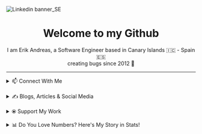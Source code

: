 ![Linkedin banner_SE](https://github.com/user-attachments/assets/a812e449-5ff5-40a9-abf4-5fd0d5b79c99)

<h1 align="center">Welcome to my Github</h1>
<p align="center">
 I am Erik Andreas, a Software Engineer based in Canary Islands 🇮🇨 - Spain 🇪🇸
 <br>
 creating bugs since 2012 🚀
</p>
 

---
<details>
  <summary>📫 Connect With Me</summary>
 <p align="left">
    <a href="https://www.linkedin.com/in/erik-andreas-backend-developer" target="_blank">
        <img src="https://img.shields.io/badge/LinkedIn-0077B5?style=for-the-badge&logo=linkedin&logoColor=white" alt="LinkedIn">
    </a>
    <a href="https://calendly.com/erikandreasdev/30min" target="_blank">
        <img src="https://img.shields.io/badge/Schedule%20Meeting-2088FF?style=for-the-badge&logo=googlemeet&logoColor=white" alt="Schedule Meeting">
    </a>
    <a href="mailto:erik.dvera+info@proton.me" target="_blank">
        <img src="https://img.shields.io/badge/Email-Me-D14836?style=for-the-badge&logo=gmail&logoColor=white" alt="Email">
    </a>
</p>
</details>
<br>
<details>
  <summary>✍️ Blogs, Articles & Social Media</summary>
 <p>Focused on mastering the writing habit in 2024 to pave the way for greater success in 2025. Follow my journey as I share practical insights, creative ideas, and inspiration for fellow writers and creators.</p>

<p align="left">
    <a href="https://substack.com/@erikandreas" target="_blank">
        <img src="https://img.shields.io/badge/Substack-FF6719?style=for-the-badge&logo=substack&logoColor=white" alt="Substack">
    </a>
    <a href="https://x.com/erikandreasdev" target="_blank">
        <img src="https://img.shields.io/badge/X-000000?style=for-the-badge&logo=x&logoColor=white" alt="X">
    </a>
</p>
</details>
<br>
<details>
  <summary>⦿ Support My Work</summary>
 <p>If you enjoy my content and want to support me, feel free to buy me a coffee (or help fund my projects) via PayPal!</p>
<p align="left">
    <a href="https://paypal.me/ebarretodevera?country.x=ES&locale.x=es_ES" target="_blank">
        <img src="https://img.shields.io/badge/PayPal-00457C?style=for-the-badge&logo=paypal&logoColor=white" alt="PayPal Me">
    </a>
</p>
</details>
<br>
<details>
  <summary>📊 Do You Love Numbers? Here's My Story in Stats!</summary>
 
  <!--START_SECTION:waka-->
![Profile Views](http://img.shields.io/badge/Profile%20Views-0-blue)

**🐱 My GitHub Data** 

> 📦 103.3 kB Used in GitHub's Storage 
 > 
> 🏆 34 Contributions in the Year 2025
 > 
> 💼 Opted to Hire
 > 
> 📜 19 Public Repositories 
 > 
> 🔑 14 Private Repositories 
 > 
**I'm an Early 🐤** 

```text
🌞 Morning                18 commits          ████░░░░░░░░░░░░░░░░░░░░░   16.22 % 
🌆 Daytime                43 commits          ██████████░░░░░░░░░░░░░░░   38.74 % 
🌃 Evening                50 commits          ███████████░░░░░░░░░░░░░░   45.05 % 
🌙 Night                  0 commits           ░░░░░░░░░░░░░░░░░░░░░░░░░   00.00 % 
```
📅 **I'm Most Productive on Thursday** 

```text
Monday                   15 commits          ███░░░░░░░░░░░░░░░░░░░░░░   13.51 % 
Tuesday                  19 commits          ████░░░░░░░░░░░░░░░░░░░░░   17.12 % 
Wednesday                22 commits          █████░░░░░░░░░░░░░░░░░░░░   19.82 % 
Thursday                 27 commits          ██████░░░░░░░░░░░░░░░░░░░   24.32 % 
Friday                   23 commits          █████░░░░░░░░░░░░░░░░░░░░   20.72 % 
Saturday                 4 commits           █░░░░░░░░░░░░░░░░░░░░░░░░   03.60 % 
Sunday                   1 commits           ░░░░░░░░░░░░░░░░░░░░░░░░░   00.90 % 
```


📊 **This Week I Spent My Time On** 

```text
🕑︎ Time Zone: Atlantic/Canary

💬 Programming Languages: 
No Activity Tracked This Week

🔥 Editors: 
No Activity Tracked This Week

🐱‍💻 Projects: 
No Activity Tracked This Week

💻 Operating System: 
No Activity Tracked This Week
```

**I Mostly Code in Java** 

```text
Java                     14 repos            █████████████░░░░░░░░░░░░   51.85 % 
HTML                     9 repos             ████████░░░░░░░░░░░░░░░░░   33.33 % 
Rust                     1 repo              █░░░░░░░░░░░░░░░░░░░░░░░░   03.70 % 
Go                       1 repo              █░░░░░░░░░░░░░░░░░░░░░░░░   03.70 % 
Shell                    1 repo              █░░░░░░░░░░░░░░░░░░░░░░░░   03.70 % 
```



**Timeline**

![Lines of Code chart](https://raw.githubusercontent.com/erikandreasdev/erikandreasdev/main/assets/bar_graph.png)


 Last Updated on 16/08/2025 18:47:14 UTC
<!--END_SECTION:waka-->
</details>
